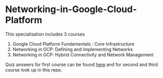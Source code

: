 # Networking-in-Google-Cloud-Platform

This specialisation includes 3 courses
1. Google Cloud Platform Fundamentals : Core Infrastructure
2. Networking in GCP: Defining and Implementing Networks
3. Networking in GCP: Hybrid Connectivity and Network Management

Quiz answers for first course can be found [here](https://github.com/nitishsai9/Coursera-Google-Cloud-Platform-Fundamentals-Core-Infrastructure) and for second and third course look up in this repo.
